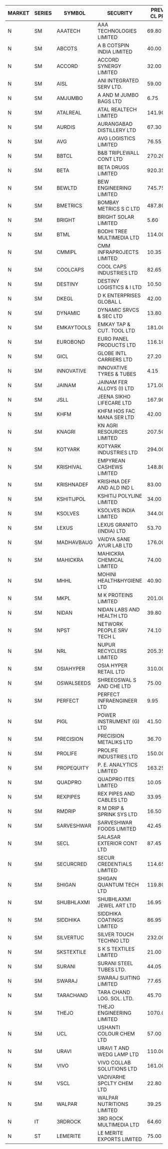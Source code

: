 


| MARKET | SERIES | SYMBOL | SECURITY | PREV CL PR | OPEN PRICE | HIGH PRICE | LOW PRICE | CLOSE PRICE | NET TRDVAL | NET TRDQTY | CORP IND | HI 52 WK | LO 52 WK |
| ----- | ----- | ----- | ----- | ----- | ----- | ----- | ----- | ----- | ----- | ----- | ----- | ----- | ----- |
| N | SM | AAATECH | AAA TECHNOLOGIES LIMITED | 69.80 | 69.95 | 70.00 | 69.95 | 70.00 | 629850.00 | 9000 |  | 78.00 | 42.50 |
| N | SM | ABCOTS | A B COTSPIN INDIA LIMITED | 40.00 | 40.00 | 40.00 | 38.10 | 40.00 | 1575400.00 | 40000 |  | 61.35 | 38.10 |
| N | SM | ACCORD | ACCORD SYNERGY LIMITED | 32.00 | 32.95 | 33.50 | 32.95 | 33.50 | 132900.00 | 4000 |  | 37.30 | 14.45 |
| N | SM | AISL | ANI INTEGRATED SERV LTD. | 59.00 | 56.05 | 56.05 | 56.05 | 56.05 | 134520.00 | 2400 |  | 72.45 | 31.55 |
| N | SM | AMJUMBO | A AND M JUMBO BAGS LTD | 6.75 | 7.05 | 7.05 | 7.05 | 7.05 | 169200.00 | 24000 |  | 9.75 | 5.65 |
| N | SM | ATALREAL | ATAL REALTECH LIMITED | 141.90 | 128.50 | 139.25 | 128.50 | 137.60 | 1695680.00 | 12800 |  | 188.40 | 30.95 |
| N | SM | AURDIS | AURANGABAD DISTILLERY LTD | 67.30 | 67.50 | 67.50 | 67.30 | 67.30 | 269600.00 | 4000 |  | 86.00 | 29.60 |
| N | SM | AVG | AVG LOGISTICS LIMITED | 76.55 | 80.30 | 80.30 | 79.80 | 79.80 | 192120.00 | 2400 |  | 85.00 | 48.80 |
| N | SM | BBTCL | B&B TRIPLEWALL CONT LTD | 270.20 | 242.00 | 270.00 | 242.00 | 270.00 | 782000.00 | 3000 |  | 307.00 | 73.00 |
| N | SM | BETA | BETA DRUGS LIMITED | 920.35 | 920.00 | 945.00 | 892.10 | 903.60 | 6438190.00 | 7000 |  | 1024.40 | 209.05 |
| N | SM | BEWLTD | BEW ENGINEERING LIMITED | 745.75 | 783.00 | 783.00 | 753.15 | 768.75 | 4656050.00 | 6000 |  | 1187.20 | 228.15 |
| N | SM | BMETRICS | BOMBAY METRICS S C LTD | 487.80 | 475.00 | 475.00 | 475.00 | 475.00 | 570000.00 | 1200 |  | 567.10 | 117.90 |
| N | SM | BRIGHT | BRIGHT SOLAR LIMITED | 5.60 | 5.45 | 5.85 | 5.35 | 5.50 | 603300.00 | 108000 |  | 12.50 | 4.60 |
| N | SM | BTML | BODHI TREE MULTIMEDIA LTD | 114.00 | 114.00 | 118.00 | 114.00 | 118.00 | 558000.00 | 4800 |  | 174.00 | 65.00 |
| N | SM | CMMIPL | CMM INFRAPROJECTS LIMITED | 10.35 | 9.85 | 9.85 | 9.85 | 9.85 | 29550.00 | 3000 |  | 21.05 | 8.20 |
| N | SM | COOLCAPS | COOL CAPS INDUSTRIES LTD | 82.65 | 84.00 | 86.75 | 83.00 | 85.90 | 4331550.00 | 51000 |  | 86.75 | 41.50 |
| N | SM | DESTINY | DESTINY LOGISTICS & I LTD | 10.50 | 10.00 | 10.75 | 10.00 | 10.75 | 124500.00 | 12000 |  | 15.45 | 8.05 |
| N | SM | DKEGL | D K ENTERPRISES GLOBAL L | 42.00 | 42.00 | 42.00 | 42.00 | 42.00 | 126000.00 | 3000 |  | 72.60 | 35.10 |
| N | SM | DYNAMIC | DYNAMIC SRVCS & SEC LTD | 13.80 | 13.15 | 13.65 | 13.15 | 13.20 | 266300.00 | 20000 |  | 57.70 | 13.15 |
| N | SM | EMKAYTOOLS | EMKAY TAP & CUT. TOOL LTD | 181.00 | 172.00 | 172.00 | 172.00 | 172.00 | 103200.00 | 600 |  | 306.00 | 109.00 |
| N | SM | EUROBOND | EURO PANEL PRODUCTS LTD | 116.10 | 110.00 | 112.50 | 107.50 | 109.70 | 10837600.00 | 98000 |  | 147.65 | 72.05 |
| N | SM | GICL | GLOBE INTL CARRIERS LTD | 27.20 | 28.20 | 28.20 | 28.20 | 28.20 | 211500.00 | 7500 |  | 28.20 | 17.15 |
| N | SM | INNOVATIVE | INNOVATIVE TYRES & TUBES | 4.15 | 3.95 | 3.95 | 3.95 | 3.95 | 130350.00 | 33000 |  | 20.45 | 3.95 |
| N | SM | JAINAM | JAINAM FER ALLOYS (I) LTD | 171.00 | 163.00 | 163.00 | 162.45 | 162.45 | 1301800.00 | 8000 |  | 218.60 | 69.70 |
| N | SM | JSLL | JEENA SIKHO LIFECARE LTD | 167.90 | 165.10 | 165.10 | 156.30 | 159.75 | 8806850.00 | 55000 |  | 182.50 | 156.30 |
| N | SM | KHFM | KHFM HOS FAC MANA SER LTD | 42.00 | 41.00 | 41.00 | 41.00 | 41.00 | 127100.00 | 3100 |  | 72.00 | 28.80 |
| N | SM | KNAGRI | KN AGRI RESOURCES LIMITED | 207.50 | 191.20 | 195.10 | 187.05 | 189.35 | 25169440.00 | 131200 |  | 261.00 | 187.05 |
| N | SM | KOTYARK | KOTYARK INDUSTRIES LTD | 294.00 | 280.05 | 281.05 | 279.30 | 279.30 | 1454340.00 | 5200 |  | 402.00 | 67.90 |
| N | SM | KRISHIVAL | EMPYREAN CASHEWS LIMITED | 148.80 | 156.20 | 156.20 | 156.20 | 156.20 | 6091800.00 | 39000 |  | 156.20 | 68.00 |
| N | SM | KRISHNADEF | KRISHNA DEF AND ALD IND L | 83.00 | 81.00 | 86.10 | 81.00 | 82.40 | 5039550.00 | 60000 |  | 118.35 | 78.80 |
| N | SM | KSHITIJPOL | KSHITIJ POLYLINE LIMITED | 34.00 | 33.00 | 33.00 | 32.30 | 32.30 | 1208960.60 | 37328 |  | 45.65 | 19.85 |
| N | SM | KSOLVES | KSOLVES INDIA LIMITED | 344.00 | 339.50 | 339.75 | 321.60 | 336.55 | 5298880.00 | 16000 |  | 1718.20 | 292.60 |
| N | SM | LEXUS | LEXUS GRANITO (INDIA) LTD | 53.70 | 53.60 | 56.35 | 53.60 | 56.20 | 3517850.00 | 63000 |  | 60.00 | 10.30 |
| N | SM | MADHAVBAUG | VAIDYA SANE AYUR LAB LTD | 176.00 | 177.00 | 177.00 | 176.00 | 176.00 | 564800.00 | 3200 |  | 249.40 | 137.90 |
| N | SM | MAHICKRA | MAHICKRA CHEMICAL LIMITED | 74.00 | 74.00 | 74.00 | 72.10 | 73.00 | 437400.00 | 6000 |  | 96.50 | 71.50 |
| N | SM | MHHL | MOHINI HEALTH&HYGIENE LTD | 40.90 | 40.05 | 40.05 | 38.00 | 38.10 | 1166550.00 | 30000 |  | 47.40 | 19.15 |
| N | SM | MKPL | M K PROTEINS LIMITED | 201.00 | 190.95 | 211.05 | 190.95 | 211.05 | 4925300.00 | 24000 |  | 211.05 | 79.50 |
| N | SM | NIDAN | NIDAN LABS AND HEALTH LTD | 39.80 | 38.40 | 38.45 | 38.05 | 38.40 | 229750.00 | 6000 |  | 70.70 | 32.20 |
| N | SM | NPST | NETWORK PEOPLE SRV TECH L | 74.10 | 74.10 | 74.10 | 74.10 | 74.10 | 118560.00 | 1600 |  | 82.00 | 49.05 |
| N | SM | NRL | NUPUR RECYCLERS LIMITED | 205.35 | 198.00 | 205.00 | 195.10 | 195.10 | 11223740.00 | 57200 |  | 316.05 | 124.20 |
| N | SM | OSIAHYPER | OSIA HYPER RETAIL LTD | 310.00 | 315.00 | 315.00 | 315.00 | 315.00 | 126000.00 | 400 |  | 397.00 | 120.00 |
| N | SM | OSWALSEEDS | SHREEOSWAL S AND CHE LTD | 75.00 | 77.00 | 77.00 | 77.00 | 77.00 | 308000.00 | 4000 |  | 99.80 | 30.60 |
| N | SM | PERFECT | PERFECT INFRAENGINEER LTD | 9.95 | 10.00 | 10.00 | 10.00 | 10.00 | 60000.00 | 6000 |  | 12.00 | 8.25 |
| N | SM | PIGL | POWER INSTRUMENT (G) LTD | 41.50 | 43.55 | 43.55 | 43.45 | 43.45 | 174000.00 | 4000 |  | 88.60 | 37.75 |
| N | SM | PRECISION | PRECISION METALIKS LTD | 36.70 | 39.40 | 39.40 | 36.00 | 37.85 | 966700.00 | 26000 |  | 55.95 | 34.00 |
| N | SM | PROLIFE | PROLIFE INDUSTRIES LTD | 150.00 | 150.00 | 150.00 | 150.00 | 150.00 | 900000.00 | 6000 |  | 191.40 | 44.30 |
| N | SM | PROPEQUITY | P. E. ANALYTICS LIMITED | 163.25 | 160.00 | 176.40 | 153.00 | 175.70 | 9885240.00 | 58800 |  | 204.10 | 153.00 |
| N | SM | QUADPRO | QUADPRO ITES LIMITED | 10.05 | 10.00 | 10.00 | 10.00 | 10.00 | 60000.00 | 6000 |  | 18.80 | 9.00 |
| N | SM | REXPIPES | REX PIPES AND CABLES LTD | 33.95 | 32.30 | 32.30 | 32.30 | 32.30 | 258400.00 | 8000 |  | 64.35 | 26.00 |
| N | SM | RMDRIP | R M DRIP & SPRINK SYS LTD | 16.50 | 16.50 | 16.50 | 16.50 | 16.50 | 33000.00 | 2000 |  | 28.65 | 12.75 |
| N | SM | SARVESHWAR | SARVESHWAR FOODS LIMITED | 42.45 | 42.50 | 44.55 | 42.50 | 44.55 | 488640.00 | 11200 |  | 67.65 | 17.10 |
| N | SM | SECL | SALASAR EXTERIOR CONT LTD | 87.45 | 83.10 | 83.10 | 83.10 | 83.10 | 249300.00 | 3000 |  | 143.00 | 18.05 |
| N | SM | SECURCRED | SECUR CREDENTIALS LIMITED | 114.65 | 110.00 | 110.00 | 108.95 | 108.95 | 327480.00 | 3000 |  | 145.00 | 13.85 |
| N | SM | SHIGAN | SHIGAN QUANTUM TECH LTD | 119.80 | 123.95 | 123.95 | 118.00 | 121.95 | 13448850.00 | 111000 |  | 140.00 | 93.00 |
| N | SM | SHUBHLAXMI | SHUBHLAXMI JEWEL ART LTD | 16.95 | 16.95 | 17.75 | 16.95 | 17.75 | 240950.00 | 14000 |  | 24.30 | 11.20 |
| N | SM | SIDDHIKA | SIDDHIKA COATINGS LIMITED | 86.95 | 85.00 | 89.80 | 85.00 | 89.80 | 349600.00 | 4000 |  | 94.00 | 45.00 |
| N | SM | SILVERTUC | SILVER TOUCH TECHNO LTD | 232.00 | 212.10 | 213.05 | 212.10 | 212.40 | 637250.00 | 3000 |  | 232.00 | 72.00 |
| N | SM | SKSTEXTILE | S K S TEXTILES LIMITED | 21.00 | 20.05 | 20.05 | 20.05 | 20.05 | 20050.00 | 1000 |  | 26.95 | 19.00 |
| N | SM | SURANI | SURANI STEEL TUBES LTD. | 44.05 | 46.00 | 46.00 | 44.50 | 44.50 | 181000.00 | 4000 |  | 48.50 | 19.00 |
| N | SM | SWARAJ | SWARAJ SUITING LIMITED | 77.65 | 75.20 | 76.40 | 73.00 | 73.65 | 4617100.00 | 62000 |  | 86.00 | 49.50 |
| N | SM | TARACHAND | TARA CHAND LOG. SOL. LTD. | 45.70 | 44.45 | 44.45 | 44.45 | 44.45 | 88900.00 | 2000 |  | 66.00 | 30.00 |
| N | SM | THEJO | THEJO ENGINEERING LIMITED | 1070.00 | 1098.90 | 1098.90 | 1035.00 | 1035.00 | 320085.00 | 300 |  | 3950.00 | 826.00 |
| N | SM | UCL | USHANTI COLOUR CHEM LTD | 57.00 | 62.00 | 62.00 | 62.00 | 62.00 | 124000.00 | 2000 |  | 69.40 | 32.00 |
| N | SM | URAVI | URAVI T AND WEDG LAMP LTD | 110.00 | 112.00 | 112.00 | 112.00 | 112.00 | 4032000.00 | 36000 |  | 155.00 | 109.50 |
| N | SM | VIVO | VIVO COLLAB SOLUTIONS LTD | 161.00 | 153.00 | 160.00 | 153.00 | 160.00 | 500800.00 | 3200 |  | 369.80 | 145.00 |
| N | SM | VSCL | VADIVARHE SPCLTY CHEM LTD | 22.80 | 23.90 | 23.90 | 23.90 | 23.90 | 286800.00 | 12000 |  | 35.05 | 13.45 |
| N | SM | WALPAR | WALPAR NUTRITIONS LIMITED | 39.25 | 37.35 | 41.20 | 37.30 | 41.20 | 1015800.00 | 26000 |  | 51.50 | 25.50 |
| N | IT | 3RDROCK | 3RD ROCK MULTIMEDIA LTD | 64.60 | 64.60 | 64.60 | 64.60 | 64.60 | 671840.00 | 10400 |  | 64.60 | 64.60 |
| N | ST | LEMERITE | LE MERITE EXPORTS LIMITED | 75.00 | 75.00 | 78.75 | 71.25 | 78.75 | 143056080.00 | 1888000 |  | 78.75 | 71.25 |



